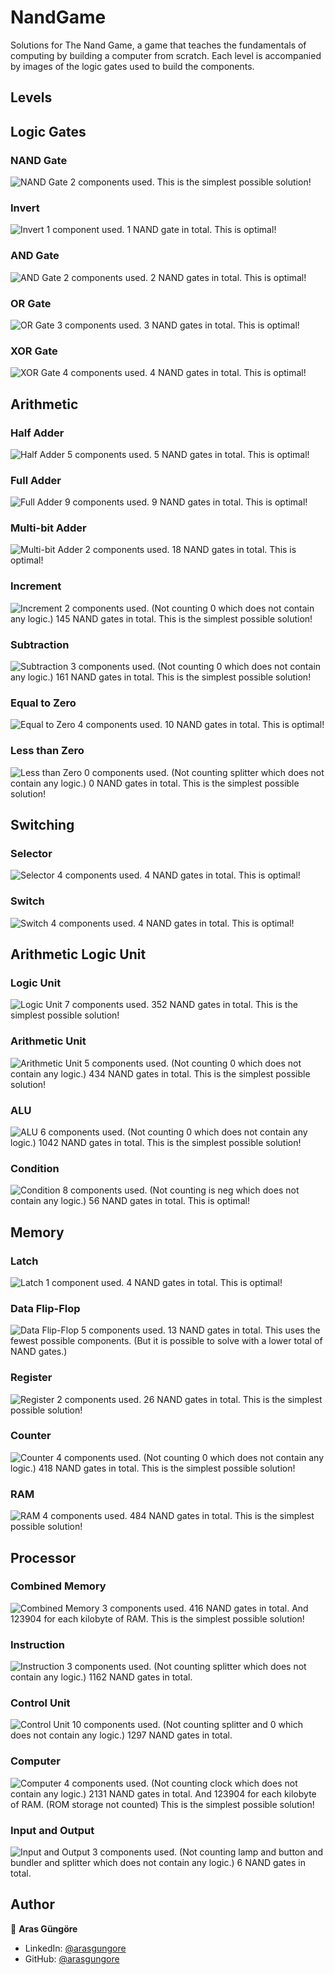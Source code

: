 # NandGame

Solutions for The Nand Game, a game that teaches the fundamentals of computing by building a computer from scratch. Each level is accompanied by images of the logic gates used to build the components.



## Levels

## Logic Gates

### NAND Gate
![NAND Gate](logic_gates/nand.png)
2 components used. This is the simplest possible solution!

### Invert
![Invert](logic_gates/invert.png)
1 component used. 1 NAND gate in total. This is optimal!

### AND Gate
![AND Gate](logic_gates/and.png)
2 components used. 2 NAND gates in total. This is optimal!

### OR Gate
![OR Gate](logic_gates/or.png)
3 components used. 3 NAND gates in total. This is optimal!

### XOR Gate
![XOR Gate](logic_gates/xor.png)
4 components used. 4 NAND gates in total. This is optimal!


## Arithmetic

### Half Adder
![Half Adder](arithmetic/half_adder.png)
5 components used. 5 NAND gates in total. This is optimal!

### Full Adder
![Full Adder](arithmetic/full_adder.png)
9 components used. 9 NAND gates in total. This is optimal!

### Multi-bit Adder
![Multi-bit Adder](arithmetic/multibit_adder.png)
2 components used. 18 NAND gates in total. This is optimal!

### Increment
![Increment](arithmetic/increment.png)
2 components used. (Not counting 0 which does not contain any logic.) 145 NAND gates in total. This is the simplest possible solution!

### Subtraction
![Subtraction](arithmetic/subtraction.png)
3 components used. (Not counting 0 which does not contain any logic.) 161 NAND gates in total. This is the simplest possible solution!

### Equal to Zero
![Equal to Zero](arithmetic/equal_to_zero.png)
4 components used. 10 NAND gates in total. This is optimal!

### Less than Zero
![Less than Zero](arithmetic/less_than_zero.png)
0 components used. (Not counting splitter which does not contain any logic.) 0 NAND gates in total. This is the simplest possible solution!


## Switching

### Selector
![Selector](switching/selector.png)
4 components used. 4 NAND gates in total. This is optimal!

### Switch
![Switch](switching/switch.png)
4 components used. 4 NAND gates in total. This is optimal!


## Arithmetic Logic Unit

### Logic Unit
![Logic Unit](alu/logic_unit.png)
7 components used. 352 NAND gates in total. This is the simplest possible solution!

### Arithmetic Unit
![Arithmetic Unit](alu/arithmetic_unit.png)
5 components used. (Not counting 0 which does not contain any logic.) 434 NAND gates in total. This is the simplest possible solution!

### ALU
![ALU](alu/alu.png)
6 components used. (Not counting 0 which does not contain any logic.) 1042 NAND gates in total. This is the simplest possible solution!

### Condition
![Condition](alu/condition.png)
8 components used. (Not counting is neg which does not contain any logic.) 56 NAND gates in total. This is optimal!


## Memory

### Latch
![Latch](memory/latch.png)
1 component used. 4 NAND gates in total. This is optimal!

### Data Flip-Flop
![Data Flip-Flop](memory/data_flipflop.png)
5 components used. 13 NAND gates in total. This uses the fewest possible components. (But it is possible to solve with a lower total of NAND gates.)

### Register
![Register](memory/register.png)
2 components used. 26 NAND gates in total. This is the simplest possible solution!

### Counter
![Counter](memory/counter.png)
4 components used. (Not counting 0 which does not contain any logic.) 418 NAND gates in total. This is the simplest possible solution!

### RAM
![RAM](memory/ram.png)
4 components used. 484 NAND gates in total. This is the simplest possible solution!


## Processor

### Combined Memory
![Combined Memory](processor/combined_memory.png)
3 components used. 416 NAND gates in total. And 123904 for each kilobyte of RAM. This is the simplest possible solution!

### Instruction
![Instruction](processor/instruction.png)
3 components used. (Not counting splitter which does not contain any logic.) 1162 NAND gates in total.

### Control Unit
![Control Unit](processor/control_unit.png)
10 components used. (Not counting splitter and 0 which does not contain any logic.) 1297 NAND gates in total.

### Computer
![Computer](processor/computer.png)
4 components used. (Not counting clock which does not contain any logic.) 2131 NAND gates in total. And 123904 for each kilobyte of RAM. (ROM storage not counted) This is the simplest possible solution!

### Input and Output
![Input and Output](processor/input_output.png)
3 components used. (Not counting lamp and button and bundler and splitter which does not contain any logic.) 6 NAND gates in total.



## Author

👤 **Aras Güngöre**

- LinkedIn: [@arasgungore](https://www.linkedin.com/in/arasgungore)
- GitHub: [@arasgungore](https://github.com/arasgungore)
